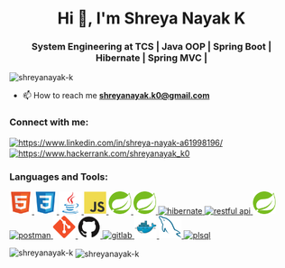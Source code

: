 <h1 align="center">Hi 👋, I'm Shreya Nayak K</h1>
<h3 align="center">System Engineering at TCS | Java OOP | Spring Boot | Hibernate | Spring MVC |</h3>

<p align="left"> <img src="https://komarev.com/ghpvc/?username=shreyanayak-k&label=Profile%20views&color=0e75b6&style=flat" alt="shreyanayak-k" /> </p>

- 📫 How to reach me **shreyanayak.k0@gmail.com**

<h3 align="left">Connect with me:</h3>
<p align="left">
<a href="https://linkedin.com/in/https://www.linkedin.com/in/shreya-nayak-a61998196/" target="blank"><img align="center" src="https://raw.githubusercontent.com/rahuldkjain/github-profile-readme-generator/master/src/images/icons/Social/linked-in-alt.svg" alt="https://www.linkedin.com/in/shreya-nayak-a61998196/" height="30" width="40" /></a>
<a href="https://www.hackerrank.com/https://www.hackerrank.com/shreyanayak_k0" target="blank"><img align="center" src="https://raw.githubusercontent.com/rahuldkjain/github-profile-readme-generator/master/src/images/icons/Social/hackerrank.svg" alt="https://www.hackerrank.com/shreyanayak_k0" height="30" width="40" /></a>
</p>

<h3 align="left">Languages and Tools:</h3>
<!-- HTML -->
<a href="https://developer.mozilla.org/en-US/docs/Web/HTML" target="_blank">
  <img src="https://raw.githubusercontent.com/devicons/devicon/master/icons/html5/html5-original.svg" alt="html" width="40" height="40"/>
</a>

<!-- CSS -->
<a href="https://developer.mozilla.org/en-US/docs/Web/CSS" target="_blank">
  <img src="https://raw.githubusercontent.com/devicons/devicon/master/icons/css3/css3-original.svg" alt="css" width="40" height="40"/>
</a>

<!-- Java -->
<a href="https://www.java.com/" target="_blank">
  <img src="https://raw.githubusercontent.com/devicons/devicon/master/icons/java/java-original.svg" alt="java" width="40" height="40"/>
</a>

<!-- JavaScript -->
<a href="https://developer.mozilla.org/en-US/docs/Web/JavaScript" target="_blank">
  <img src="https://raw.githubusercontent.com/devicons/devicon/master/icons/javascript/javascript-original.svg" alt="javascript" width="40" height="40"/>
</a>

<!-- Spring Boot -->
<a href="https://spring.io/projects/spring-boot" target="_blank">
  <img src="https://raw.githubusercontent.com/devicons/devicon/master/icons/spring/spring-original.svg" alt="spring boot" width="40" height="40"/>
</a>

<!-- Spring MVC -->
<a href="https://docs.spring.io/spring-framework/docs/current/reference/html/web.html" target="_blank">
  <img src="https://raw.githubusercontent.com/devicons/devicon/master/icons/spring/spring-original.svg" alt="spring mvc" width="40" height="40"/>
</a>

<!-- Hibernate -->
<a href="https://hibernate.org/" target="_blank">
  <img src="https://cdn.worldvectorlogo.com/logos/hibernate.svg" alt="hibernate" width="40" height="40"/>
</a>

<!-- RESTful API -->
<a href="https://restfulapi.net/" target="_blank">
  <img src="https://img.icons8.com/external-flat-juicy-fish/60/000000/external-api-coding-and-development-flat-flat-juicy-fish.png" alt="restful api" width="40" height="40"/>
</a>

<!-- Spring Security -->
<a href="https://spring.io/projects/spring-security" target="_blank">
  <img src="https://raw.githubusercontent.com/devicons/devicon/master/icons/spring/spring-original.svg" alt="spring security" width="40" height="40"/>
</a>

<!-- Postman -->
<a href="https://www.postman.com/" target="_blank">
  <img src="https://www.vectorlogo.zone/logos/getpostman/getpostman-icon.svg" alt="postman" width="40" height="40"/>
</a>

<!-- Git -->
<a href="https://git-scm.com/" target="_blank">
  <img src="https://raw.githubusercontent.com/devicons/devicon/master/icons/git/git-original.svg" alt="git" width="40" height="40"/>
</a>

<!-- GitHub -->
<a href="https://github.com/" target="_blank">
  <img src="https://raw.githubusercontent.com/devicons/devicon/master/icons/github/github-original.svg" alt="github" width="40" height="40"/>
</a>

<!-- GitLab -->
<a href="https://gitlab.com/" target="_blank">
  <img src="https://about.gitlab.com/images/press/logo/png/gitlab-icon-rgb.png" alt="gitlab" width="40" height="40"/>
</a>

<!-- Docker -->
<a href="https://www.docker.com/" target="_blank">
  <img src="https://raw.githubusercontent.com/devicons/devicon/master/icons/docker/docker-original.svg" alt="docker" width="40" height="40"/>
</a>

<!-- MySQL -->
<a href="https://www.mysql.com/" target="_blank">
  <img src="https://raw.githubusercontent.com/devicons/devicon/master/icons/mysql/mysql-original.svg" alt="mysql" width="40" height="40"/>
</a>

<!-- PL/SQL -->
<a href="https://docs.oracle.com/en/database/oracle/oracle-database/19/adfns/plsql-overview.html" target="_blank">
  <img src="https://img.icons8.com/color/48/oracle-logo.png" alt="plsql" width="40" height="40"/>
</a>

                                                                

<p><img align="left" src="https://github-readme-stats.vercel.app/api/top-langs?username=shreyanayak-k&show_icons=true&locale=en&layout=compact" alt="shreyanayak-k" /></p>

<p>&nbsp;<img align="center" src="https://github-readme-stats.vercel.app/api?username=shreyanayak-k&show_icons=true&locale=en" alt="shreyanayak-k" /></p>


